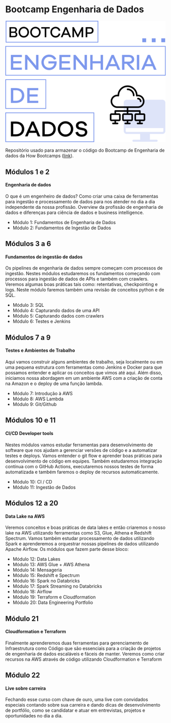 # Bootcamp Engenharia de Dados

![Engenharia de Dados](logoEngDados.png)

Repositório usado para armazenar o código do Bootcamp de Engenharia de dados da How Bootcamps ([link](https://learn.howedu.com.br/turma/engenharia-de-dados-cohort/junho)).

## Módulos 1 e 2

#### Engenharia de dados

O que é um engenheiro de dados? Como criar uma caixa de ferramentas para ingestão e processamento de dados para nos atender no dia a dia independente da nossa profissão. Overview da profissão de engenharia de dados e diferenças para ciência de dados e business intelligence.

- Módulo 1: Fundamentos de Engenharia de Dados
- Módulo 2: Fundamentos de Ingestão de Dados

## Módulos 3 a 6

#### Fundamentos de ingestão de dados

Os pipelines de engenharia de dados sempre começam com processos de ingestão. Nestes módulos estudaremos os fundamentos começando com processos para ingestão de dados de APIs e também com crawlers. Veremos algumas boas práticas tais como: retentativas, checkpointing e logs. Neste módulo faremos também uma revisão de conceitos python e de SQL.

- Módulo 3: SQL
- Módulo 4: Capturando dados de uma API
- Módulo 5: Capturando dados com crawlers
- Módulo 6: Testes e Jenkins

## Módulos 7 a 9

#### Testes e Ambientes de Trabalho

Aqui vamos construir alguns ambientes de trabalho, seja localmente ou em uma pequena estrutura com ferramentas como Jenkins e Docker para que possamos entender e aplicar os conceitos que vimos até aqui. Além disso, iniciamos nossa abordagem em um ambiente AWS com a criação de conta na Amazon e o deploy de uma função lambda.

- Módulo 7: Introdução à AWS
- Módulo 8: AWS Lambda
- Módulo 9: Git/Github

## Módulos 10 e 11

#### CI/CD Developer tools

Nestes módulos vamos estudar ferramentas para desenvolvimento de software que nos ajudam a gerenciar versões de código e a automatizar testes e deploys. Vamos entender o git flow e aprender boas práticas para desenvolvimento de código em equipes. Também estudaremos integração contínua com o GitHub Actions, executaremos nossos testes de forma automatizada e também faremos o deploy de recursos automaticamente.

- Módulo 10: CI / CD
- Módulo 11: Ingestão de Dados

## Módulos 12 a 20

#### Data Lake na AWS

Veremos conceitos e boas práticas de data lakes e então criaremos o nosso lake na AWS utilizando ferramentas como S3, Glue, Athena e Redshift Spectrum. Vamos também estudar processamento de dados utilizando Spark e aprenderemos a orquestrar nossas pipelines de dados utilizando Apache Airflow. Os módulos que fazem parte desse bloco:

- Módulo 12: Data Lakes
- Módulo 13: AWS Glue + AWS Athena
- Módulo 14: Mensageria
- Módulo 15: Redshift e Spectrum
- Módulo 16: Spark no Databricks
- Módulo 17: Spark Streaming no Databricks
- Módulo 18: Airflow
- Módulo 19: Terraform e Cloudformation
- Módulo 20: Data Engineering Portfolio

## Módulo 21

#### Cloudformation e Terraform

Finalmente aprenderemos duas ferramentas para gerenciamento de Infraestrutura como Código que são essenciais para a criação de projetos de engenharia de dados escaláveis e fáceis de manter. Veremos como criar recursos na AWS através de código utilizando Cloudformation e Terraform

## Módulo 22

#### Live sobre carreira

Fechando esse curso com chave de ouro, uma live com convidados especiais contando sobre sua carreira e dando dicas de desenvolvimento de portfólio, como se candidatar e atuar em entrevistas, projetos e oportunidades no dia a dia.